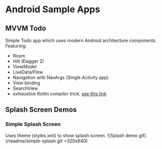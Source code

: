 # Android Sample Apps

## MVVM Todo
Simple Todo app which uses modern Android architecture components. Featuring:
* Room 
* Hilt (Dagger 2) 
* ViewModel
* LiveData/Flow
* Navigation with NavArgs (Single Activity app)
* View binding
* SearchView
* *exhaustive Kotlin compiler trick*, [see this link](https://proandroiddev.com/kotlin-when-statement-when-expression-oh-my-or-how-we-created-our-custom-detekt-rule-6f27e80bedaf)

## Splash Screen Demos
### Simple Splash Screen
Uses theme (styles.xml) to show splash screen.
![Splash demo gif](/readme/simple-splash.gif =320x640)

